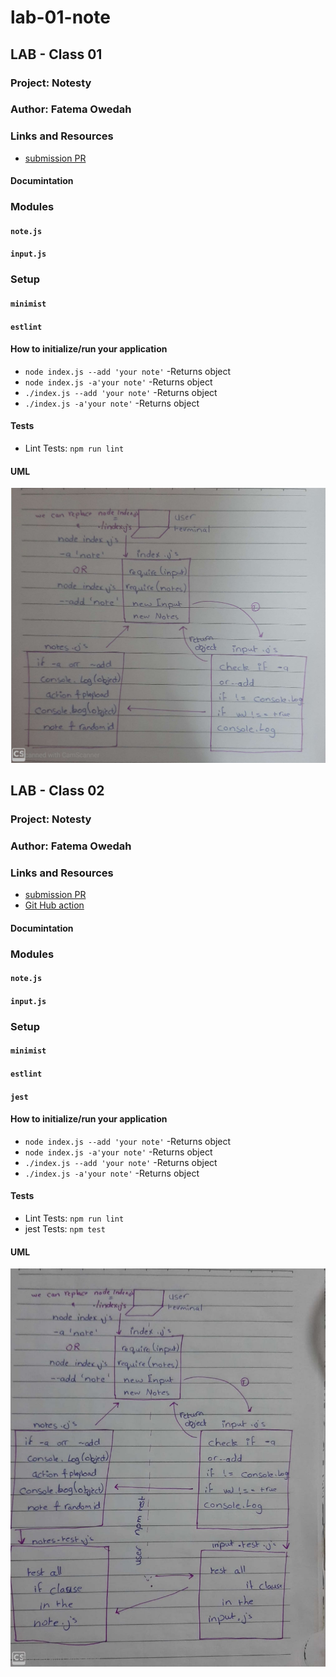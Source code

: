 # lab-01-note

## LAB - Class 01
### Project: Notesty
### Author: Fatema Owedah

### Links and Resources

- [submission PR](https://github.com/401-advanced-javascript-fatemaOwedah/lab-01-note/pull/1)

#### Documintation

### Modules
#### `note.js`
#### `input.js`

### Setup

#### `minimist`
#### `estlint`

#### How to initialize/run your application 

-  `node index.js --add 'your note'`
  -Returns object
-  `node index.js -a'your note'`
  -Returns object
-  `./index.js --add 'your note'`
  -Returns object
-  `./index.js -a'your note'`
  -Returns object



#### Tests

- Lint Tests: `npm run lint`

#### UML

![UML Digram](/assest/uml.jpeg)

## LAB - Class 02
### Project: Notesty
### Author: Fatema Owedah

### Links and Resources

- [submission PR](https://github.com/401-advanced-javascript-fatemaOwedah/lab-01-note/pull/2)
- [Git Hub action](https://github.com/401-advanced-javascript-fatemaOwedah/lab-01-note/actions)


#### Documintation

### Modules
#### `note.js`
#### `input.js`

### Setup

#### `minimist`
#### `estlint`
#### `jest`

#### How to initialize/run your application 

-  `node index.js --add 'your note'`
  -Returns object
-  `node index.js -a'your note'`
  -Returns object
-  `./index.js --add 'your note'`
  -Returns object
-  `./index.js -a'your note'`
  -Returns object



#### Tests

- Lint Tests: `npm run lint`
- jest Tests: `npm test`

#### UML

![UML Digram](/assest/uml-Classes.jpeg)